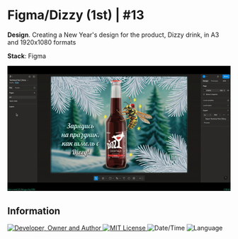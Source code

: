 # Figma/Dizzy (1st) | #13
**Design**. Creating a New Year's design for the product, Dizzy drink, in A3 and 1920x1080 formats

**Stack**: Figma

![](result.gif)

## Information
<div id="information" align="left">
  <a href="https://github.com/MoguchiyDD" target="_blank">
    <img alt="Developer, Owner and Author" src="https://img.shields.io/badge/Developer,%20Owner%20and%20Author-МогучийДД%20(MoguchiyDD)-FF4F1E?style=for-the-badge" />
  </a>
  <a href="../../../LICENSE" target="_blank">
    <img alt="MIT License" src="https://img.shields.io/badge/License-MIT%20License-6A1B9A?style=for-the-badge" />
  </a>
  <img alt="Date/Time" src="https://img.shields.io/badge/Date/Time-~3 hours-F9A825?style=for-the-badge" />
  <img alt="Language" src="https://img.shields.io/badge/Language-Russian-00897b?style=for-the-badge" />
  <!-- <a href="#" target="_blank">
    <img alt="YouTube" src="https://img.shields.io/badge/Result-YouTube-FF0000?style=for-the-badge" />
  </a> -->
</div>
